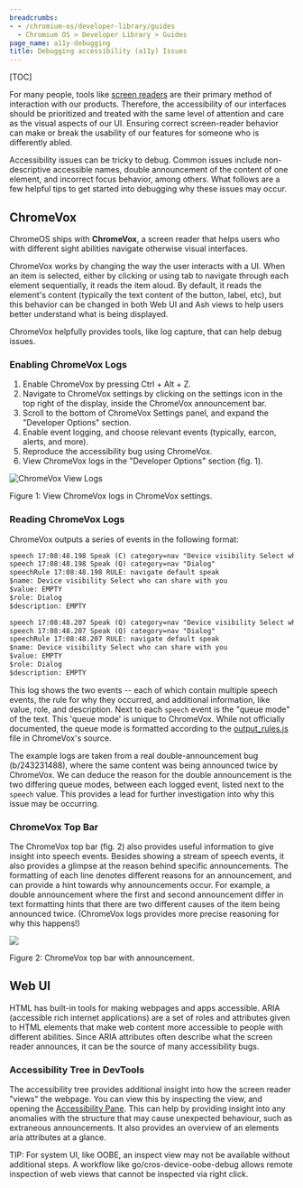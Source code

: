 ```yaml
---
breadcrumbs:
- - /chromium-os/developer-library/guides
  - Chromium OS > Developer Library > Guides
page_name: a11y-debugging
title: Debugging accessibility (a11y) Issues
---
```


[TOC]

For many people, tools like [screen readers](https://en.wikipedia.org/wiki/Screen_reader)
are their primary method of interaction with our products. Therefore, the
accessibility of our interfaces should be prioritized and treated with the same
level of attention and care as the visual aspects of our UI. Ensuring correct
screen-reader behavior can make or break the usability of our features for
someone who is differently abled.

Accessibility issues can be tricky to debug. Common issues include
non-descriptive accessible names, double announcement of the content of one
element, and incorrect focus behavior, among others. What follows are a few
helpful tips to get started into debugging why these issues may occur.

## ChromeVox

ChromeOS ships with **ChromeVox**, a screen reader that helps users who with
different sight abilities navigate otherwise visual interfaces.

ChromeVox works by changing the way the user interacts with a UI. When an item
is selected, either by clicking or using tab to navigate through each element
sequentially, it reads the item aloud. By default, it reads the element's
content (typically the text content of the button, label, etc), but this
behavior can be changed in both Web UI and Ash views to help users better
understand what is being displayed.

ChromeVox helpfully provides tools, like log capture, that can help debug
issues.

### Enabling ChromeVox Logs

1.  Enable ChromeVox by pressing Ctrl + Alt + Z.
2.  Navigate to ChromeVox settings by clicking on the settings icon in the top
    right of the display, inside the ChromeVox announcement bar.
3.  Scroll to the bottom of ChromeVox Settings panel, and expand the "Developer
    Options" section.
4.  Enable event logging, and choose relevant events (typically, earcon, alerts,
    and more).
5.  Reproduce the accessibility bug using ChromeVox.
6.  View ChromeVox logs in the "Developer Options" section (fig. 1).

![ChromeVox View Logs](/chromium-os/developer-library/guides/debugging/a11y-debugging/chromevox_view_logs.png)

Figure 1: View ChromeVox logs in ChromeVox settings.

### Reading ChromeVox Logs

ChromeVox outputs a series of events in the following format:

```txt
speech 17:08:48.198 Speak (C) category=nav "Device visibility Select who can share with you"
speech 17:08:48.198 Speak (Q) category=nav "Dialog"
speechRule 17:08:48.198 RULE: navigate default speak
$name: Device visibility Select who can share with you
$value: EMPTY
$role: Dialog
$description: EMPTY

speech 17:08:48.207 Speak (Q) category=nav "Device visibility Select who can share with you"
speech 17:08:48.207 Speak (Q) category=nav "Dialog"
speechRule 17:08:48.207 RULE: navigate default speak
$name: Device visibility Select who can share with you
$value: EMPTY
$role: Dialog
$description: EMPTY
```

This log shows the two events -- each of which contain multiple speech events,
the rule for why they occurred, and additional information, like value, role,
and description. Next to each `speech` event is the "queue mode" of the text.
This 'queue mode' is unique to ChromeVox. While not officially documented, the
queue mode is formatted according to the
[output_rules.js](https://source.chromium.org/chromium/chromium/src/+/main:chrome/browser/resources/chromeos/accessibility/chromevox/background/output/output_rules.js;drc=8ffd9addc532ac9a44ac1bb0e4140aab4d28e1d2)
file in ChromeVox's source.

The example logs are taken from a real double-announcement bug (b/243231488),
where the same content was being announced twice by ChromeVox. We can deduce the
reason for the double announcement is the two differing queue modes, between
each logged event, listed next to the `speech` value. This provides a lead for
further investigation into why this issue may be occurring.

### ChromeVox Top Bar

The ChromeVox top bar (fig. 2) also provides useful information to give insight
into speech events. Besides showing a stream of speech events, it also provides
a glimpse at the reason behind specific announcements. The formatting of each
line denotes different reasons for an announcement, and can provide a hint
towards why announcements occur. For example, a double announcement where the
first and second announcement differ in text formatting hints that there are two
different causes of the item being announced twice. (ChromeVox logs provides
more precise reasoning for why this happens!)

![](/chromium-os/developer-library/guides/debugging/a11y-debugging/chromevox_top_bar.png)

Figure 2: ChromeVox top bar with announcement.

## Web UI

HTML has built-in tools for making webpages and apps accessible. ARIA
(accessible rich internet applications) are a set of roles and attributes given
to HTML elements that make web content more accessible to people with different
abilities. Since ARIA attributes often describe what the screen reader
announces, it can be the source of many accessibility bugs.

### Accessibility Tree in DevTools

The accessibility tree provides additional insight into how the screen reader
"views" the webpage. You can view this by inspecting the view, and opening the
[Accessibility Pane](https://developer.chrome.com/docs/devtools/accessibility/reference/#pane).
This can help by providing insight into any anomalies with the structure that
may cause unexpected behaviour, such as extraneous announcements. It also
provides an overview of an elements aria attributes at a glance.

TIP: For system UI, like OOBE, an inspect view may not be available without
additional steps. A workflow like go/cros-device-oobe-debug allows remote
inspection of web views that cannot be inspected via right click.